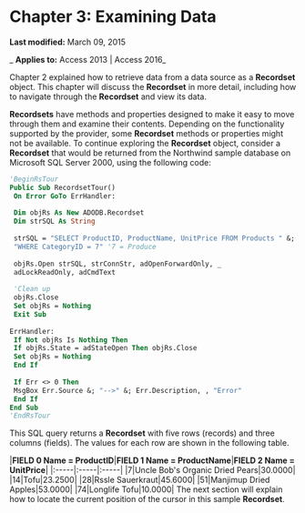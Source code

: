 
# Chapter 3: Examining Data

 **Last modified:** March 09, 2015

 _ **Applies to:** Access 2013 | Access 2016_

Chapter 2 explained how to retrieve data from a data source as a  **Recordset** object. This chapter will discuss the **Recordset** in more detail, including how to navigate through the **Recordset** and view its data.

 **Recordsets** have methods and properties designed to make it easy to move through them and examine their contents. Depending on the functionality supported by the provider, some **Recordset** methods or properties might not be available. To continue exploring the **Recordset** object, consider a **Recordset** that would be returned from the Northwind sample database on Microsoft SQL Server 2000, using the following code:



```vb
'BeginRsTour 
Public Sub RecordsetTour() 
 On Error GoTo ErrHandler: 
 
 Dim objRs As New ADODB.Recordset 
 Dim strSQL As String 
 
 strSQL = "SELECT ProductID, ProductName, UnitPrice FROM Products " &; _ 
 "WHERE CategoryID = 7" '7 = Produce 
 
 objRs.Open strSQL, strConnStr, adOpenForwardOnly, _ 
 adLockReadOnly, adCmdText 
 
 'Clean up 
 objRs.Close 
 Set objRs = Nothing 
 Exit Sub 
 
ErrHandler: 
 If Not objRs Is Nothing Then 
 If objRs.State = adStateOpen Then objRs.Close 
 Set objRs = Nothing 
 End If 
 
 If Err <> 0 Then 
 MsgBox Err.Source &; "-->" &; Err.Description, , "Error" 
 End If 
End Sub 
'EndRsTour 

```

This SQL query returns a  **Recordset** with five rows (records) and three columns (fields). The values for each row are shown in the following table.


|**FIELD 0
Name = ProductID**|**FIELD 1
Name = ProductName**|**FIELD 2
Name = UnitPrice**|
|:-----|:-----|:-----|
|7|Uncle Bob's Organic Dried Pears|30.0000|
|14|Tofu|23.2500|
|28|Rssle Sauerkraut|45.6000|
|51|Manjimup Dried Apples|53.0000|
|74|Longlife Tofu|10.0000|
The next section will explain how to locate the current position of the cursor in this sample  **Recordset**.
